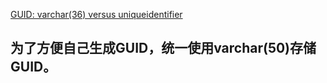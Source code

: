 ﻿[GUID: varchar(36) versus uniqueidentifier](http://stackoverflow.com/questions/3527044/guid-varchar36-versus-uniqueidentifier)


## 为了方便自己生成GUID，统一使用varchar(50)存储GUID。